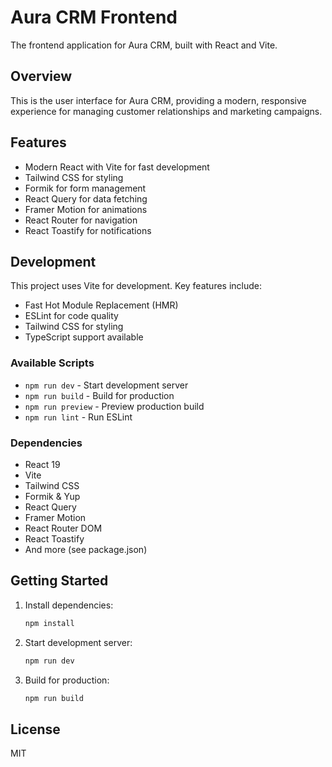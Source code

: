 # Aura CRM Frontend

The frontend application for Aura CRM, built with React and Vite.

## Overview

This is the user interface for Aura CRM, providing a modern, responsive experience for managing customer relationships and marketing campaigns.

## Features

- Modern React with Vite for fast development
- Tailwind CSS for styling
- Formik for form management
- React Query for data fetching
- Framer Motion for animations
- React Router for navigation
- React Toastify for notifications

## Development

This project uses Vite for development. Key features include:

- Fast Hot Module Replacement (HMR)
- ESLint for code quality
- Tailwind CSS for styling
- TypeScript support available

### Available Scripts

- `npm run dev` - Start development server
- `npm run build` - Build for production
- `npm run preview` - Preview production build
- `npm run lint` - Run ESLint

### Dependencies

- React 19
- Vite
- Tailwind CSS
- Formik & Yup
- React Query
- Framer Motion
- React Router DOM
- React Toastify
- And more (see package.json)

## Getting Started

1. Install dependencies:
   ```bash
   npm install
   ```

2. Start development server:
   ```bash
   npm run dev
   ```

3. Build for production:
   ```bash
   npm run build
   ```

## License

MIT
